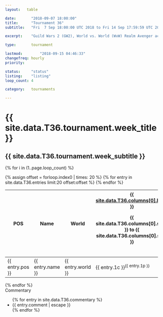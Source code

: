 ```yaml
---
layout:   table

date: 		"2018-09-07 18:00:00"
title: 		"Tournament 36"
subtitle: 	"Fri  7 Sep 18:00:00 UTC 2018 to Fri 14 Sep 17:59:59 UTC 2018"

excerpt:    "Guild Wars 2 (GW2), World vs. World (WvW) Realm Avenger achivement Tournament. \"Every Kill Counts\""

type:       tournament

lastmod: 		"2018-09-15 04:46:33"
changefreq: hourly
priority:   

status:     "status"
listing:    "listing"
loop_count: 4

category:   tournaments

---
```

<div class="table_header">
  <h1>{{ site.data.T36.tournament.week_title }}</h1>
  <h2>{{ site.data.T36.tournament.week_subtitle }}</h2>
</div>

{% for i in (1..page.loop_count) %}
<br>
<table class="week_table">
  <colgroup>
    <col style="width:18px">
    <col style="width:55px">
    <col style="width:55px">
    <col style="width:14px">
    <col style="width:14px">
    <col style="width:14px">
    <col style="width:14px">
    <col style="width:14px">
    <col style="width:14px">
    <col style="width:14px">
    <col style="width:18px">
  </colgroup>
  <thead>
    <tr>
      <th>POS</th>
      <th class="AlignLeft">Name</th>
      <th class="AlignLeft">World</th>
      <th><div class="label"><a href="{{ site.data.T36.columns[0].url }}">{{ site.data.T36.columns[0].label }}</a><p class="onhover">{{ site.data.T36.columns[0].start }} to {{ site.data.T36.columns[0].stop }}</p></div>​</th>
      <th><div class="label"><a href="{{ site.data.T36.columns[1].url }}">{{ site.data.T36.columns[1].label }}</a><p class="onhover">{{ site.data.T36.columns[1].start }} to {{ site.data.T36.columns[1].stop }}</p></div>​</th>
      <th><div class="label"><a href="{{ site.data.T36.columns[2].url }}">{{ site.data.T36.columns[2].label }}</a><p class="onhover">{{ site.data.T36.columns[2].start }} to {{ site.data.T36.columns[2].stop }}</p></div>​</th>
      <th><div class="label"><a href="{{ site.data.T36.columns[3].url }}">{{ site.data.T36.columns[3].label }}</a><p class="onhover">{{ site.data.T36.columns[3].start }} to {{ site.data.T36.columns[3].stop }}</p></div>​</th>
      <th><div class="label"><a href="{{ site.data.T36.columns[4].url }}">{{ site.data.T36.columns[4].label }}</a><p class="onhover">{{ site.data.T36.columns[4].start }} to {{ site.data.T36.columns[4].stop }}</p></div>​</th>
      <th><div class="label"><a href="{{ site.data.T36.columns[5].url }}">{{ site.data.T36.columns[5].label }}</a><p class="onhover">{{ site.data.T36.columns[5].start }} to {{ site.data.T36.columns[5].stop }}</p></div>​</th>
      <th><div class="label"><a href="{{ site.data.T36.columns[6].url }}">{{ site.data.T36.columns[6].label }}</a><p class="onhover">{{ site.data.T36.columns[6].start }} to {{ site.data.T36.columns[6].stop }}</p></div>​</th>
      <th>Total</th>
    </tr>
  </thead>
  {% assign offset = forloop.index0 | times: 20 %}
  <tbody>
    {% for entry in site.data.T36.entries limit:20 offset:offset %}
      <tr>
        <td class="pl{{ entry.pos }}">{{ entry.pos }}</td>
        <td class="AlignLeft">{{ entry.name }}</td>
        <td class="AlignLeft">{{ entry.world }}</td>
        <td class="pl{{ entry.1p }}">{{ entry.1c }}<sup>{{ entry.1p }}</sup></td>
        <td class="pl{{ entry.2p }}">{{ entry.2c }}<sup>{{ entry.2p }}</sup></td>
        <td class="pl{{ entry.3p }}">{{ entry.3c }}<sup>{{ entry.3p }}</sup></td>
        <td class="pl{{ entry.4p }}">{{ entry.4c }}<sup>{{ entry.4p }}</sup></td>
        <td class="pl{{ entry.5p }}">{{ entry.5c }}<sup>{{ entry.5p }}</sup></td>
        <td class="pl{{ entry.6p }}">{{ entry.6c }}<sup>{{ entry.6p }}</sup></td>
        <td class="pl{{ entry.7p }}">{{ entry.7c }}<sup>{{ entry.7p }}</sup></td>
        <td>{{ entry.total }}</td>
      </tr>
    {% endfor %}  
  </tbody>
</table>
<div class="leaderboard"></div>
{% endfor %}

<div class="commentary">
  <span class="commentary_title">Commentary</span>
  <ul>
    {% for entry in site.data.T36.commentary %}
    <li class="commentary_list">{{ entry.comment | escape }}</li>
    {% endfor %}
  </ul>
</div>





